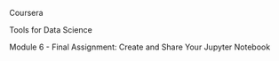 Coursera



Tools for Data Science



Module 6 - Final Assignment: Create and Share Your Jupyter Notebook

